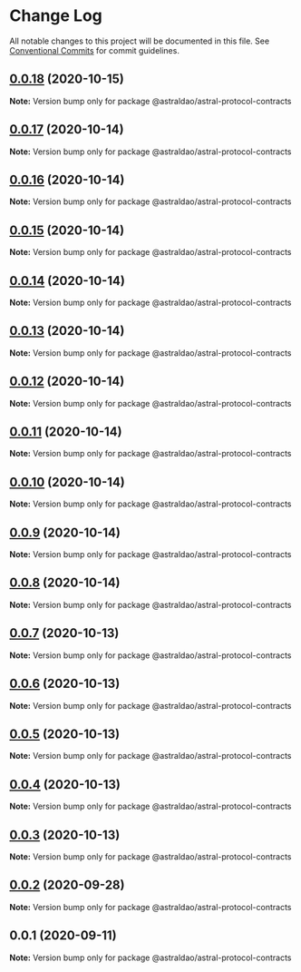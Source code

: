 # Change Log

All notable changes to this project will be documented in this file.
See [Conventional Commits](https://conventionalcommits.org) for commit guidelines.

## [0.0.18](https://github.com/astralDAO/astralprotocol/compare/@astraldao/astral-protocol-contracts@0.0.17...@astraldao/astral-protocol-contracts@0.0.18) (2020-10-15)

**Note:** Version bump only for package @astraldao/astral-protocol-contracts





## [0.0.17](https://github.com/astralDAO/astralprotocol/compare/@astraldao/astral-protocol-contracts@0.0.16...@astraldao/astral-protocol-contracts@0.0.17) (2020-10-14)

**Note:** Version bump only for package @astraldao/astral-protocol-contracts





## [0.0.16](https://github.com/astralDAO/astralprotocol/compare/@astraldao/astral-protocol-contracts@0.0.15...@astraldao/astral-protocol-contracts@0.0.16) (2020-10-14)

**Note:** Version bump only for package @astraldao/astral-protocol-contracts





## [0.0.15](https://github.com/astralDAO/astralprotocol/compare/@astraldao/astral-protocol-contracts@0.0.14...@astraldao/astral-protocol-contracts@0.0.15) (2020-10-14)

**Note:** Version bump only for package @astraldao/astral-protocol-contracts





## [0.0.14](https://github.com/astralDAO/astralprotocol/compare/@astraldao/astral-protocol-contracts@0.0.13...@astraldao/astral-protocol-contracts@0.0.14) (2020-10-14)

**Note:** Version bump only for package @astraldao/astral-protocol-contracts





## [0.0.13](https://github.com/astralDAO/astralprotocol/compare/@astraldao/astral-protocol-contracts@0.0.12...@astraldao/astral-protocol-contracts@0.0.13) (2020-10-14)

**Note:** Version bump only for package @astraldao/astral-protocol-contracts





## [0.0.12](https://github.com/astralDAO/astralprotocol/compare/@astraldao/astral-protocol-contracts@0.0.11...@astraldao/astral-protocol-contracts@0.0.12) (2020-10-14)

**Note:** Version bump only for package @astraldao/astral-protocol-contracts





## [0.0.11](https://github.com/astralDAO/astralprotocol/compare/@astraldao/astral-protocol-contracts@0.0.10...@astraldao/astral-protocol-contracts@0.0.11) (2020-10-14)

**Note:** Version bump only for package @astraldao/astral-protocol-contracts





## [0.0.10](https://github.com/astralDAO/astralprotocol/compare/@astraldao/astral-protocol-contracts@0.0.9...@astraldao/astral-protocol-contracts@0.0.10) (2020-10-14)

**Note:** Version bump only for package @astraldao/astral-protocol-contracts





## [0.0.9](https://github.com/astralDAO/astralprotocol/compare/@astraldao/astral-protocol-contracts@0.0.8...@astraldao/astral-protocol-contracts@0.0.9) (2020-10-14)

**Note:** Version bump only for package @astraldao/astral-protocol-contracts





## [0.0.8](https://github.com/astralDAO/astralprotocol/compare/@astraldao/astral-protocol-contracts@0.0.7...@astraldao/astral-protocol-contracts@0.0.8) (2020-10-14)

**Note:** Version bump only for package @astraldao/astral-protocol-contracts





## [0.0.7](https://github.com/astralDAO/astralprotocol/compare/@astraldao/astral-protocol-contracts@0.0.6...@astraldao/astral-protocol-contracts@0.0.7) (2020-10-13)

**Note:** Version bump only for package @astraldao/astral-protocol-contracts





## [0.0.6](https://github.com/astralDAO/astralprotocol/compare/@astraldao/astral-protocol-contracts@0.0.5...@astraldao/astral-protocol-contracts@0.0.6) (2020-10-13)

**Note:** Version bump only for package @astraldao/astral-protocol-contracts





## [0.0.5](https://github.com/astralDAO/astralprotocol/compare/@astraldao/astral-protocol-contracts@0.0.4...@astraldao/astral-protocol-contracts@0.0.5) (2020-10-13)

**Note:** Version bump only for package @astraldao/astral-protocol-contracts





## [0.0.4](https://github.com/astralDAO/astralprotocol/compare/@astraldao/astral-protocol-contracts@0.0.3...@astraldao/astral-protocol-contracts@0.0.4) (2020-10-13)

**Note:** Version bump only for package @astraldao/astral-protocol-contracts





## [0.0.3](https://github.com/astralDAO/astralprotocol/compare/@astraldao/astral-protocol-contracts@0.0.2...@astraldao/astral-protocol-contracts@0.0.3) (2020-10-13)

**Note:** Version bump only for package @astraldao/astral-protocol-contracts





## [0.0.2](https://github.com/astralDAO/astralprotocol/compare/@astraldao/astral-protocol-contracts@0.0.1...@astraldao/astral-protocol-contracts@0.0.2) (2020-09-28)

**Note:** Version bump only for package @astraldao/astral-protocol-contracts





## 0.0.1 (2020-09-11)

**Note:** Version bump only for package @astraldao/astral-protocol-contracts
